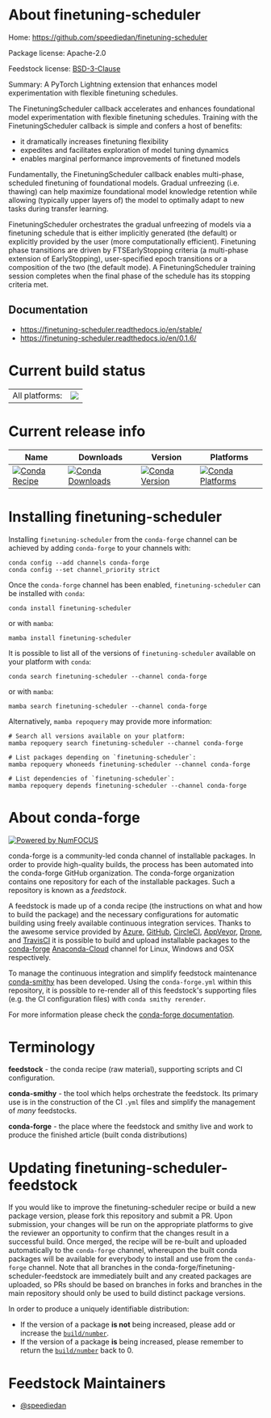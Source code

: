 About finetuning-scheduler
==========================

Home: https://github.com/speediedan/finetuning-scheduler

Package license: Apache-2.0

Feedstock license: [BSD-3-Clause](https://github.com/conda-forge/finetuning-scheduler-feedstock/blob/main/LICENSE.txt)

Summary: A PyTorch Lightning extension that enhances model experimentation with flexible finetuning schedules.

The FinetuningScheduler callback accelerates and enhances foundational model experimentation with flexible finetuning
schedules. Training with the FinetuningScheduler callback is simple and confers a host of benefits:

- it dramatically increases finetuning flexibility
- expedites and facilitates exploration of model tuning dynamics
- enables marginal performance improvements of finetuned models

Fundamentally, the FinetuningScheduler callback enables multi-phase, scheduled finetuning of foundational models.
Gradual unfreezing (i.e. thawing) can help maximize foundational model knowledge retention while allowing (typically
upper layers of) the model to optimally adapt to new tasks during transfer learning.

FinetuningScheduler orchestrates the gradual unfreezing of models via a finetuning schedule that is either implicitly
generated (the default) or explicitly provided by the user (more computationally efficient). Finetuning phase
transitions are driven by FTSEarlyStopping criteria (a multi-phase extension of EarlyStopping), user-specified epoch
transitions or a composition of the two (the default mode). A FinetuningScheduler training session completes when the
final phase of the schedule has its stopping criteria met.

Documentation
-------------
- https://finetuning-scheduler.readthedocs.io/en/stable/
- https://finetuning-scheduler.readthedocs.io/en/0.1.6/


Current build status
====================


<table><tr><td>All platforms:</td>
    <td>
      <a href="https://dev.azure.com/conda-forge/feedstock-builds/_build/latest?definitionId=15969&branchName=main">
        <img src="https://dev.azure.com/conda-forge/feedstock-builds/_apis/build/status/finetuning-scheduler-feedstock?branchName=main">
      </a>
    </td>
  </tr>
</table>

Current release info
====================

| Name | Downloads | Version | Platforms |
| --- | --- | --- | --- |
| [![Conda Recipe](https://img.shields.io/badge/recipe-finetuning--scheduler-green.svg)](https://anaconda.org/conda-forge/finetuning-scheduler) | [![Conda Downloads](https://img.shields.io/conda/dn/conda-forge/finetuning-scheduler.svg)](https://anaconda.org/conda-forge/finetuning-scheduler) | [![Conda Version](https://img.shields.io/conda/vn/conda-forge/finetuning-scheduler.svg)](https://anaconda.org/conda-forge/finetuning-scheduler) | [![Conda Platforms](https://img.shields.io/conda/pn/conda-forge/finetuning-scheduler.svg)](https://anaconda.org/conda-forge/finetuning-scheduler) |

Installing finetuning-scheduler
===============================

Installing `finetuning-scheduler` from the `conda-forge` channel can be achieved by adding `conda-forge` to your channels with:

```
conda config --add channels conda-forge
conda config --set channel_priority strict
```

Once the `conda-forge` channel has been enabled, `finetuning-scheduler` can be installed with `conda`:

```
conda install finetuning-scheduler
```

or with `mamba`:

```
mamba install finetuning-scheduler
```

It is possible to list all of the versions of `finetuning-scheduler` available on your platform with `conda`:

```
conda search finetuning-scheduler --channel conda-forge
```

or with `mamba`:

```
mamba search finetuning-scheduler --channel conda-forge
```

Alternatively, `mamba repoquery` may provide more information:

```
# Search all versions available on your platform:
mamba repoquery search finetuning-scheduler --channel conda-forge

# List packages depending on `finetuning-scheduler`:
mamba repoquery whoneeds finetuning-scheduler --channel conda-forge

# List dependencies of `finetuning-scheduler`:
mamba repoquery depends finetuning-scheduler --channel conda-forge
```


About conda-forge
=================

[![Powered by
NumFOCUS](https://img.shields.io/badge/powered%20by-NumFOCUS-orange.svg?style=flat&colorA=E1523D&colorB=007D8A)](https://numfocus.org)

conda-forge is a community-led conda channel of installable packages.
In order to provide high-quality builds, the process has been automated into the
conda-forge GitHub organization. The conda-forge organization contains one repository
for each of the installable packages. Such a repository is known as a *feedstock*.

A feedstock is made up of a conda recipe (the instructions on what and how to build
the package) and the necessary configurations for automatic building using freely
available continuous integration services. Thanks to the awesome service provided by
[Azure](https://azure.microsoft.com/en-us/services/devops/), [GitHub](https://github.com/),
[CircleCI](https://circleci.com/), [AppVeyor](https://www.appveyor.com/),
[Drone](https://cloud.drone.io/welcome), and [TravisCI](https://travis-ci.com/)
it is possible to build and upload installable packages to the
[conda-forge](https://anaconda.org/conda-forge) [Anaconda-Cloud](https://anaconda.org/)
channel for Linux, Windows and OSX respectively.

To manage the continuous integration and simplify feedstock maintenance
[conda-smithy](https://github.com/conda-forge/conda-smithy) has been developed.
Using the ``conda-forge.yml`` within this repository, it is possible to re-render all of
this feedstock's supporting files (e.g. the CI configuration files) with ``conda smithy rerender``.

For more information please check the [conda-forge documentation](https://conda-forge.org/docs/).

Terminology
===========

**feedstock** - the conda recipe (raw material), supporting scripts and CI configuration.

**conda-smithy** - the tool which helps orchestrate the feedstock.
                   Its primary use is in the construction of the CI ``.yml`` files
                   and simplify the management of *many* feedstocks.

**conda-forge** - the place where the feedstock and smithy live and work to
                  produce the finished article (built conda distributions)


Updating finetuning-scheduler-feedstock
=======================================

If you would like to improve the finetuning-scheduler recipe or build a new
package version, please fork this repository and submit a PR. Upon submission,
your changes will be run on the appropriate platforms to give the reviewer an
opportunity to confirm that the changes result in a successful build. Once
merged, the recipe will be re-built and uploaded automatically to the
`conda-forge` channel, whereupon the built conda packages will be available for
everybody to install and use from the `conda-forge` channel.
Note that all branches in the conda-forge/finetuning-scheduler-feedstock are
immediately built and any created packages are uploaded, so PRs should be based
on branches in forks and branches in the main repository should only be used to
build distinct package versions.

In order to produce a uniquely identifiable distribution:
 * If the version of a package **is not** being increased, please add or increase
   the [``build/number``](https://docs.conda.io/projects/conda-build/en/latest/resources/define-metadata.html#build-number-and-string).
 * If the version of a package **is** being increased, please remember to return
   the [``build/number``](https://docs.conda.io/projects/conda-build/en/latest/resources/define-metadata.html#build-number-and-string)
   back to 0.

Feedstock Maintainers
=====================

* [@speediedan](https://github.com/speediedan/)

